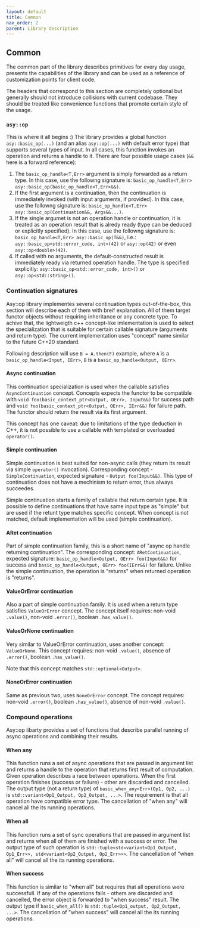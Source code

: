 ```yaml
---
layout: default
title: Common
nav_order: 2
parent: Library description
---
```


## Common
The common part of the library describes primitives for every day usage, presents the capabilities of the library and can be used as a reference of customization points for client code.

The headers that correspond to this section are completely optional but generally should not introduce collisions with current codebase. They should be treated like convenience functions that promote certain style of the usage.

### `asy::op`
This is where it all begins :) The library provides a global function `asy::basic_op(...)` (and an alias `asy::op(...)` with default error type) that supports several types of input. In all cases, this function invokes an operation and returns a handle to it. There are four possible usage cases (`&&` here is a forward reference):
1. The `basic_op_handle<T,Err>` argument is simply forwarded as a return type.
    In this case, use the followng signature is: `basic_op_handle<T,Err> asy::basic_op(basic_op_handle<T,Err>&&)`.
2. If the first argument is a continuation, then the continuation is immediately invoked (with input arguments, if provided). 
    In this case, use the followng signature is: `basic_op_handle<T,Err> asy::basic_op(Continuation&&, Args&&...)`.
3. If the single argumet is not an operation handle or continuation, it is treated as an operation result that is alredy ready (type can be deduced or explicitly specified).
   In this case, use the followng signature is: `basic_op_handle<T,Err> asy::basic_op(T&&)`, i.e.: `asy::basic_op<std::error_code, int>(42)` or `asy::op(42)` or even `asy::op<double>(42)`.
4. If called with no arguments, the default-constructed result is immediately ready via returned operation handle. The type is specified explicitly: `asy::basic_op<std::error_code, int>()` or `asy::op<std::string>()`.

### Continuation signatures
Asy::op library implementes several continuation types out-of-the-box, this section will describe each of them with breif explanation. All of them target functor objects without requiring inheritance or  any concrete type. To achive that, the lightweigth c++ concept-like imlementation is used to select the specialization that is suitable for certain callable signature (arguments and return type). The current implementation uses "concept" name similar to the future C++20 standard.

Following description will use `B = A.then(F)` example, where `A` is a `basic_op_handle<Input, IErr>`, `B` is a `basic_op_handle<Output, OErr>`.

#### Async continuation
This continuation specialization is used when the callable satisfies `AsyncContinuation` concept. Concepts expects the functor to be compatible with `void foo(basic_context_ptr<Output, OErr>, Input&&)` for success path and `void foo(basic_context_ptr<Output, OErr>, IErr&&)` for failure path. The functor should return the result via its first argument. 

This concept has one caveat: due to limitations of the type deduction in C++, it is not possible to use a callable with templated or overloaded `operator()`.

#### Simple continuation
Simple continuation is best suited for non-async calls (they return its result via simple `operator()` invocation). Corresponding concept - `SimpleContinuation`, expected signature - `Output foo(Input&&)`. This type of continuation does not have a mechinism to return error, thus always succeedes.

Simple continuation starts a family of callable that return certain type. It is possible to define continuations that have same input type as "simple" but are used if the retunt type matches specific concept. When concept is not matched, default implementation will be used (simple continuation).

#### ARet continuation
Part of simple continuation family, this is a short name of "async op handle returning continuation". The corresponding concept: `ARetContinuation`, expected signature: `basic_op_handle<Output, OErr> foo(Input&&)` for success and `basic_op_handle<Output, OErr> foo(IErr&&)` for failure. Unlike the simple continuation, the operation is "returns" when returned operation is "returns".

#### ValueOrError continuation
Also a part of simple continuation family. It is used when a return type satisfies `ValueOrError` concept. The concept itself requires: non-void `.value()`, non-void `.error()`, boolean `.has_value()`.

#### ValueOrNone continuation
Very similar to ValueOrError continuation, uses another concept: `ValueOrNone`. This concept requires: non-void `.value()`, absence of `.error()`, boolean `.has_value()`.

Note that this concept matches `std::optional<Output>`.

#### NoneOrError continuation
Same as previous two, uses `NoneOrError` concept. The concept requires: non-void `.error()`, boolean `.has_value()`, absence of non-void `.value()`.

### Compound operations
Asy::op libarty provides a set of functions that describe parallel running of async operations and combining their results.

#### When any
This function runs a set of async operations that are passed in argument list and returns a handle to the operation that returns first result of computation. Given operation describes a race between operations. When the first operation finishes (success or failure) - other are discarded and cancelled. The output type (not a return type) of `basic_when_any<Err>(Op1, Op2, ...)` is `std::variant<Op1_Output, Op2_Output, ...>`. The requirement is that all operation have compatible error type. The cancellation of "when any" will cancel all the its running operations.

#### When all
This function runs a set of sync operations that are passed in argument list and returns when all of them are finished with a success or error. The output type of such operation is `std::tuple<std<variant<Op1_Output, Op1_Err>>, std<variant<Op2_Output, Op2_Err>>>`. The cancellation of "when all" will cancel all the its running operations.

#### When success
This function is similar to "when all" but requires that all operations were successfull. If any of the operations fails - others are discarded and cancelled, the error object is forwarded to "when success" result. The output type if `basic_when_all()` is `std::tuple<Op1_output, Op2_Output, ...>`. The cancellation of "when success" will cancel all the its running operations.
